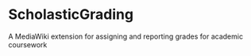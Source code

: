 ScholasticGrading
=================

A MediaWiki extension for assigning and reporting grades for academic coursework
